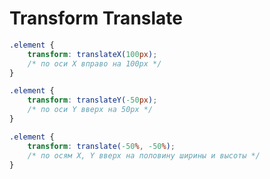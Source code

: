 # Transform Translate

```css
.element {
    transform: translateX(100px);
    /* по оси X вправо на 100px */
}
```
```css
.element {
    transform: translateY(-50px);
    /* по оси Y вверх на 50px */
}
```
```css
.element {
    transform: translate(-50%, -50%);
    /* по осям X, Y вверх на половину ширины и высоты */
}
```